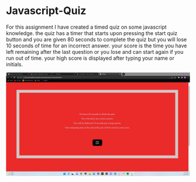 # Javascript-Quiz

For this assignment I have created a timed quiz on some javascript knowledge.
the quiz has a timer that starts upon pressing the start quiz button and you are given
80 seconds to complete the quiz but you will lose 10 seconds of time for an incorrect answer.
your score is the time you have left remaining after the last question or you lose and can start again if you
run out of time. your high score is displayed after typing your name or initials.

![Photo of quiz](https://github.com/NateB98/Javascript-Quiz/blob/main/assets/image/javascript-quiz-screenshot.png)
